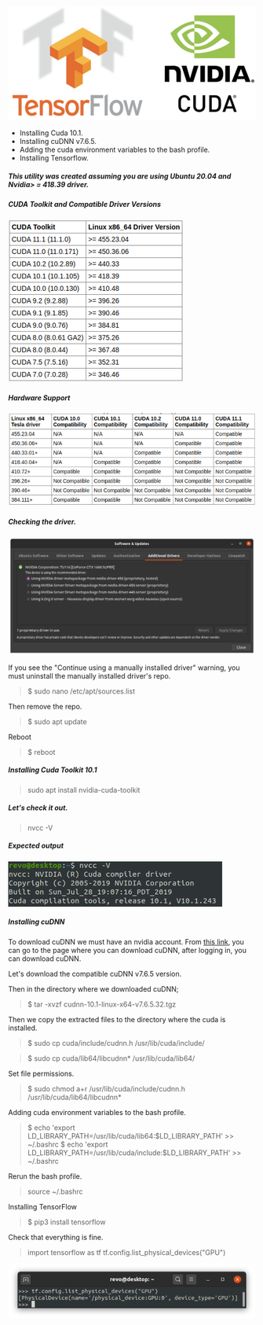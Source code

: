 ![alt-text](https://github.com/emreyesilyurt/cuda-installation-ubuntu20.04/blob/main/images/tensorflow.png?raw=true)

* Installing Cuda 10.1.
* Installing cuDNN v7.6.5.
* Adding the cuda environment variables to the bash profile.
* Installing Tensorflow.

##### This utility was created assuming you are using Ubuntu 20.04 and Nvidia> = 418.39 driver.

##### CUDA Toolkit and Compatible Driver Versions
![alt-text](https://github.com/emreyesilyurt/cuda-installation-ubuntu20.04/blob/main/images/cuda1.png?raw=true)

##### Hardware Support
![alt-text](https://github.com/emreyesilyurt/cuda-installation-ubuntu20.04/blob/main/images/cuda2.png?raw=true)

##### Checking the driver.
![alt-text](https://github.com/emreyesilyurt/cuda-installation-ubuntu20.04/blob/main/images/driver.png?raw=true)

If you see the "Continue using a manually installed driver" warning, you must uninstall the manually installed driver's repo.
> $ sudo nano /etc/apt/sources.list

Then remove the repo.

> $ sudo apt update

Reboot

> $ reboot

##### Installing Cuda Toolkit 10.1

> sudo apt install nvidia-cuda-toolkit

##### Let's check it out.

> nvcc -V

##### Expected output

![alt-text](https://github.com/emreyesilyurt/cuda-installation-ubuntu20.04/blob/main/images/output.png?raw=true)

##### Installing cuDNN

To download cuDNN we must have an nvidia account. From [this link](https://developer.nvidia.com/rdp/cudnn-download), you can go to the page where you can download cuDNN, after logging in, you can download cuDNN.

Let's download the compatible cuDNN v7.6.5 version.

Then in the directory where we downloaded cuDNN;

> $ tar -xvzf cudnn-10.1-linux-x64-v7.6.5.32.tgz

Then we copy the extracted files to the directory where the cuda is installed.

> $ sudo cp cuda/include/cudnn.h /usr/lib/cuda/include/

> $ sudo cp cuda/lib64/libcudnn* /usr/lib/cuda/lib64/

Set file permissions.

> $ sudo chmod a+r /usr/lib/cuda/include/cudnn.h /usr/lib/cuda/lib64/libcudnn*

Adding cuda environment variables to the bash profile.

> $ echo 'export LD_LIBRARY_PATH=/usr/lib/cuda/lib64:$LD_LIBRARY_PATH' >> ~/.bashrc
> $ echo 'export LD_LIBRARY_PATH=/usr/lib/cuda/include:$LD_LIBRARY_PATH' >> ~/.bashrc

Rerun the bash profile.

> source ~/.bashrc

Installing TensorFlow

> $ pip3 install tensorflow

Check that everything is fine.

> import tensorflow as tf
> tf.config.list_physical_devices("GPU")  

![alt-text](https://github.com/emreyesilyurt/cuda-installation-ubuntu20.04/blob/main/images/check.png?raw=true)


